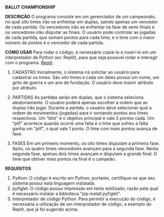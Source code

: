 **BALLIT CHAMPIONSHIP** 

**DESCRIÇÃO**
O programa consiste em um gerenciador de um campeonato, no qual oito times irão se enfrentar em duplas, saindo apenas um vencedor de cada partida. Os vencedores irão se enfrentar na fase de semi-finais e os vencedores irão disputar as finais. O usuário pode controlar as jogadas de cada partida, que somam pontos para cada time, e o time com o maior número de pontos é o vencedor de cada partida.

**COMO USAR**
Para rodar o código, é necessário copiá-lo e inseri-lo em um interpretador de Python (ex: Replit), para que seja possível rodar e interagir com o programa.
[Replit](https://replit.com/).

  1. CADASTRO
Inicialmente, o sistema irá solicitar ao usuário para cadastrar os times. São oito times e cada um deles possui um nome, um grito de guerra e um ano de fundação. O usuário deve inserir atributo por atributo.

  3. PARTIDAS
As partidas serão em duplas, que o sistema seleciona aleatoriamente. O usuário poderá apenas escolher a ordem que as duplas irão jogar.
Durante a partida, o usuário deve selecionar qual a ordem de movimentos (jogadas) para ir somando pontos aos times respectivos. Um “blot” é o objetivo principal e vale 5 pontos cada. Um “plif” acontece quando ocorre uma falta e o time que sofreu a falta ganha um “plif”, o qual vale 1 ponto.
O time com mais pontos avança de fase.

  4. FASES
Em um primeiro momento, os oito times disputam a primeira fase. Após, os quatro times vencedores avançam para a segunda fase. Nesta segunda fase, apenas dois times avançam e disputam a grande final. O time que obtiver mais pontos na final é o campeão.

**REQUISITOS**
1) Python: O código é escrito em Python, portanto, certifique-se que seu sistema possui esta linguagem instalada.
2) pyfiglet: O código possui impressão em texto estilizado, razão pela qual é necessário instalar a biblioteca "pip install pyfiglet".
3) Interpretador de código Python: Para permitir a execução do código, é necessária a utilização de um interpretador de código, a exemplo do Replit, que já foi sugerido acima.
